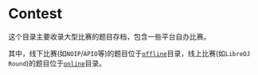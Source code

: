 # Contest

这个目录主要收录大型比赛的题目存档，包含一些平台自办比赛。      


其中，线下比赛(如`NOIP`/`APIO`等)的题目位于[`offline`](./offline/)目录，线上比赛(如`LibreOJ Round`)的题目位于[`online`](./online/)目录。